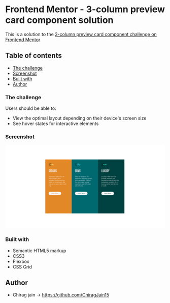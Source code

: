 # Frontend Mentor - 3-column preview card component solution

This is a solution to the [3-column preview card component challenge on Frontend Mentor](https://www.frontendmentor.io/challenges/3column-preview-card-component-pH92eAR2-) 

## Table of contents

  - [The challenge](#the-challenge)
  - [Screenshot](#screenshot)
  - [Built with](#built-with)
- [Author](#author)


### The challenge

Users should be able to:

- View the optimal layout depending on their device's screen size
- See hover states for interactive elements

### Screenshot

![](./screenshot.png)


### Built with

- Semantic HTML5 markup
- CSS3
- Flexbox
- CSS Grid

## Author

- Chirag jain -> https://github.com/ChiragJain15
